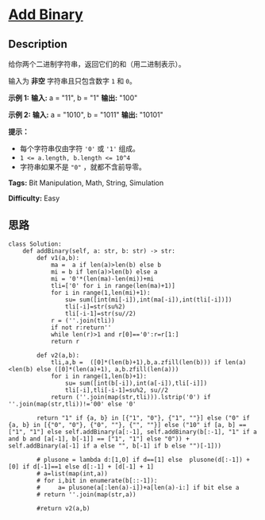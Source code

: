 # [Add Binary][title]

## Description

给你两个二进制字符串，返回它们的和（用二进制表示）。

输入为 **非空** 字符串且只包含数字 `1` 和 `0`。



**示例  1:**
            **输入:** a = "11", b = "1"    **输出:** "100"

**示例  2:**
            **输入:** a = "1010", b = "1011"    **输出:** "10101"



**提示：**

  * 每个字符串仅由字符 `'0'` 或 `'1'` 组成。
  * `1 <= a.length, b.length <= 10^4`
  * 字符串如果不是 `"0"` ，就都不含前导零。


**Tags:** Bit Manipulation, Math, String, Simulation

**Difficulty:** Easy

## 思路

``` python3
class Solution:
    def addBinary(self, a: str, b: str) -> str:
        def v1(a,b):
            ma =  a if len(a)>len(b) else b
            mi = b if len(a)>len(b) else a
            mi = '0'*(len(ma)-len(mi))+mi
            tli=['0' for i in range(len(ma)+1)]
            for i in range(1,len(mi)+1):
                su= sum([int(mi[-i]),int(ma[-i]),int(tli[-i])])
                tli[-i]=str(su%2)
                tli[-i-1]=str(su//2)
            r = (''.join(tli))
            if not r:return''
            while len(r)>1 and r[0]=='0':r=r[1:]
            return r
        
        def v2(a,b):
            tli,a,b =  ([0]*(len(b)+1),b,a.zfill(len(b))) if len(a)<len(b) else ([0]*(len(a)+1), a,b.zfill(len(a)))
            for i in range(1,len(b)+1):
                su= sum([int(b[-i]),int(a[-i]),tli[-i]])
                tli[-i],tli[-i-1]=su%2, su//2
            return (''.join(map(str,tli))).lstrip('0') if ''.join(map(str,tli))!='00' else '0'       

        return "1" if {a, b} in [{"1", "0"}, {"1", ""}] else ("0" if {a, b} in [{"0", "0"}, {"0", ""}, {"", ""}] else ("10" if [a, b] == ["1", "1"] else self.addBinary(a[:-1], self.addBinary(b[:-1], "1" if a and b and [a[-1], b[-1]] == ["1", "1"] else "0")) + self.addBinary(a[-1] if a else "", b[-1] if b else "")[-1]))

        # plusone = lambda d:[1,0] if d==[1] else  plusone(d[:-1]) + [0] if d[-1]==1 else d[:-1] + [d[-1] + 1]
        # a=list(map(int,a))
        # for i,bit in enumerate(b[::-1]): 
        #     a= plusone(a[:len(a)-i])+a[len(a)-i:] if bit else a
        # return ''.join(map(str,a))

        #return v2(a,b)
```

[title]: https://leetcode-cn.com/problems/add-binary
